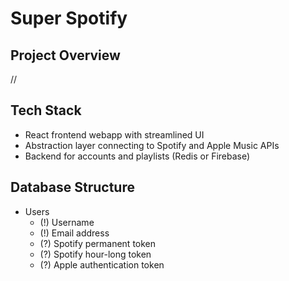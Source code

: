 # Super Spotify

## Project Overview

//

## Tech Stack

* React frontend webapp with streamlined UI
* Abstraction layer connecting to Spotify and Apple Music APIs
* Backend for accounts and playlists (Redis or Firebase)

## Database Structure

* Users
  * (!) Username
  * (!) Email address
  * (?) Spotify permanent token
  * (?) Spotify hour-long token
  * (?) Apple authentication token